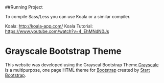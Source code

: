 


##Running Project

To compile Sass/Less you can use Koala or a similar compiler. 

Koala: http://koala-app.com/
Koala Tutorial: https://www.youtube.com/watch?v=4_EhMNdN0Js

# Grayscale Bootstrap Theme

This website was developed using the Grayscal Bootstrap Theme.[Grayscale](http://startbootstrap.com/template-overviews/grayscale/) is a multipurpose, one page HTML theme for [Bootstrap](http://getbootstrap.com/) created by [Start Bootstrap](http://startbootstrap.com/). 



